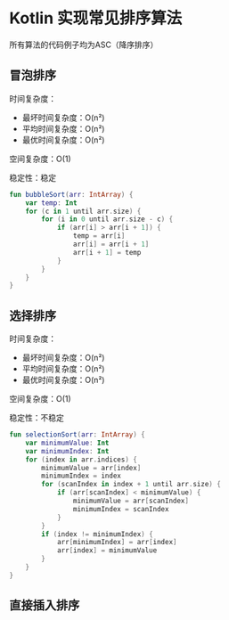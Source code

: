 # Kotlin 实现常见排序算法

所有算法的代码例子均为ASC（降序排序）

## 冒泡排序

时间复杂度：
- 最坏时间复杂度：O(n²)
- 平均时间复杂度：O(n²)
- 最优时间复杂度：O(n²)

空间复杂度：O(1)

稳定性：稳定

```Kotlin
fun bubbleSort(arr: IntArray) {
    var temp: Int
    for (c in 1 until arr.size) {
        for (i in 0 until arr.size - c) {
            if (arr[i] > arr[i + 1]) {
                temp = arr[i]
                arr[i] = arr[i + 1]
                arr[i + 1] = temp
            }
        }
    }
}
```

## 选择排序

时间复杂度：
- 最坏时间复杂度：O(n²)
- 平均时间复杂度：O(n²)
- 最优时间复杂度：O(n²)

空间复杂度：O(1)

稳定性：不稳定

```Kotlin
fun selectionSort(arr: IntArray) {
    var minimumValue: Int
    var minimumIndex: Int
    for (index in arr.indices) {
        minimumValue = arr[index]
        minimumIndex = index
        for (scanIndex in index + 1 until arr.size) {
            if (arr[scanIndex] < minimumValue) {
                minimumValue = arr[scanIndex]
                minimumIndex = scanIndex
            }
        }
        if (index != minimumIndex) {
            arr[minimumIndex] = arr[index]
            arr[index] = minimumValue
        }
    }
}
```

## 直接插入排序
